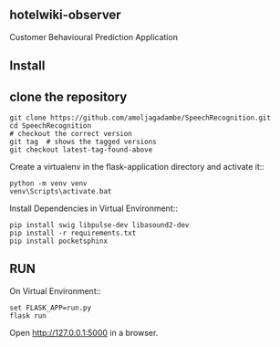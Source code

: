 hotelwiki-observer
-------

Customer Behavioural Prediction Application

Install
-------
## clone the repository
    git clone https://github.com/amoljagadambe/SpeechRecognition.git
    cd SpeechRecognition
    # checkout the correct version
    git tag  # shows the tagged versions
    git checkout latest-tag-found-above
    
Create a virtualenv in the flask-application directory and activate it::

    python -m venv venv
    venv\Scripts\activate.bat
    
Install Dependencies in Virtual Environment::

    pip install swig libpulse-dev libasound2-dev
    pip install -r requirements.txt
    pip install pocketsphinx 
    
 RUN
 ---
 
 On Virtual Environment::
    
    set FLASK_APP=run.py
    flask run
    
Open http://127.0.0.1:5000 in a browser.
